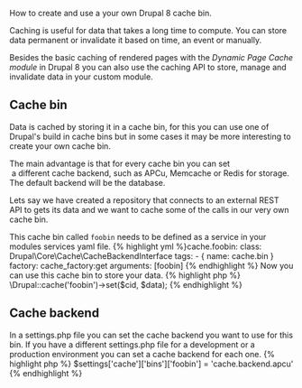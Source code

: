 How to create and use a your own Drupal 8 cache bin.

Caching is useful for data that takes a long time to compute. You can store data permanent or invalidate it based on time, an event or manually.

Besides the basic caching of rendered pages with the <em>Dynamic Page Cache module</em> in Drupal 8 you can also use the caching API to store, manage and invalidate data in your custom module.
<h2>Cache bin</h2>
Data is cached by storing it in a cache bin, for this you can use one of Drupal's build in cache bins but in some cases it may be more interesting to create your own cache bin.

The main advantage is that for every cache bin you can set  a different cache backend, such as APCu, Memcache or Redis for storage. The default backend will be the database.

Lets say we have created a repository that connects to an external REST API to gets its data and we want to cache some of the calls in our very own cache bin.

This cache bin called `foobin` needs to be defined as a service in your modules services yaml file.
{% highlight yml %}cache.foobin:
  class: Drupal\Core\Cache\CacheBackendInterface
  tags:
    - { name: cache.bin }
  factory: cache_factory:get
  arguments: [foobin]
{% endhighlight %}
Now you can use this cache bin to store your data.
{% highlight php %}
\Drupal::cache('foobin')->set($cid, $data);
{% endhighlight %}

<h2>Cache backend</h2>
In a settings.php file you can set the cache backend you want to use for this bin. If you have a different settings.php file for a development or a production environment you can set a cache backend for each one.
{% highlight php %}
$settings['cache']['bins']['foobin'] = 'cache.backend.apcu'
{% endhighlight %}